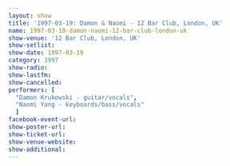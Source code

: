 ```yaml
---
layout: show
title: '1997-03-19: Damon & Naomi - 12 Bar Club, London, UK'
name: 1997-03-19-damon-naomi-12-bar-club-london-uk
show-venue: '12 Bar Club, London, UK'
show-setlist: 
show-date: 1997-03-19
category: 1997
show-radio: 
show-lastfm: 
show-cancelled: 
performers: [
  "Damon Krukowski - guitar/vocals",
  "Naomi Yang - keyboards/bass/vocals"
  ]
facebook-event-url: 
show-poster-url: 
show-ticket-url: 
show-venue-website: 
show-additional: 
---
```


